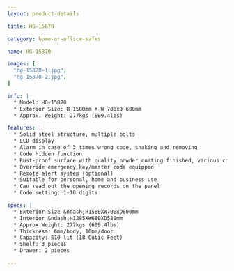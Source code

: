 ```yaml
---
layout: product-details

title: HG-15870

category: home-or-office-safes

name: HG-15870

images: [
  "hg-15870-1.jpg",
  "hg-15870-2.jpg",
]

info: |
  * Model: HG-15870
  * Exterior Size: H 1580mm X W 700xD 600mm
  * Approx. Weight: 277kgs (609.4lbs)

features: |
  * Solid steel structure, multiple bolts
  * LCD display
  * Alarm in case of 3 times wrong code, shaking and removing
  * Code hidden function
  * Rust-proof surface with quality powder coating finished, various colors available
  * Override emergency key/master code equipped
  * Remote alert system (optional)
  * Suitable for personal, home and business use
  * Can read out the opening records on the panel
  * Code setting: 1-10 digits

specs: |
  * Exterior Size &ndash;H1580XW700xD600mm
  * Interior &ndash;H1285XW680XD580mm
  * Approx Weight: 277kgs (609.4lbs)
  * Thickness: 6mm/body, 10mm/door
  * Capacity: 510 lit (18 Cubic Feet)
  * Shelf: 3 pieces
  * Drawer: 2 pieces

---
```



